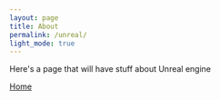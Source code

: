 ```yaml
---
layout: page
title: About
permalink: /unreal/
light_mode: true
---
```


Here's a page that will have stuff about Unreal engine  

[Home](https://bart-olson.github.io/Portfolio/)